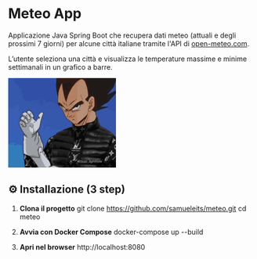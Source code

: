 # Meteo App

Applicazione Java Spring Boot che recupera dati meteo (attuali e degli prossimi 7 giorni) per alcune città italiane tramite l'API di [open-meteo.com](https://open-meteo.com).

L’utente seleziona una città e visualizza le temperature massime e minime settimanali in un grafico a barre.

   ![Demo GIF](img/drip-vegeta-drip.gif)
   
## ⚙️ Installazione (3 step)

1. **Clona il progetto**
   git clone https://github.com/samueleits/meteo.git
   cd meteo

2. **Avvia con Docker Compose**
   docker-compose up --build

3. **Apri nel browser**
  http://localhost:8080

